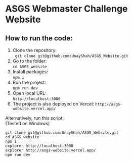 # ASGS Webmaster Challenge Website
## How to run the code:
1.  Clone the repository:<br>
``` git clone git@github.com:UnayShah/ASGS_Website.git```
2.  Go to the folder:<br>
```cd ASGS_website```
3.  Install packages:<br>
```npm i```
4.  Run the project:<br>
```npm run dev```
5.  Open local URL:<br>
```http://localhost:3000```
6.  The project is also deployed on Vercel: ```http://asgs-website.vercel.app/```<br>

Alternatively, run this script:<br>
(Tested on Windows)
```
git clone git@github.com:UnayShah/ASGS_Website.git
cd ASGS_website
npm i
explorer http://localhost:3000
explorer http://asgs-website.vercel.app/
npm run dev

```
